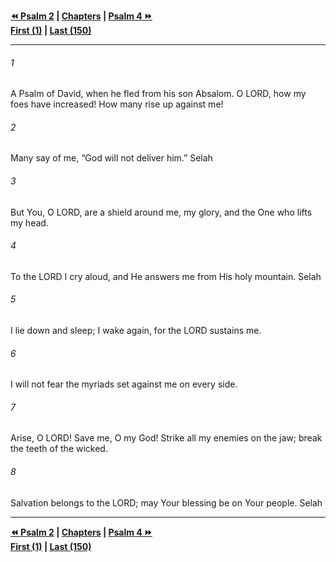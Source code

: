   
**[⏪ Psalm 2](./Psalm%202.md) | [Chapters](./_index.md) | [Psalm 4 ⏩](./Psalm%204.md)**  
**[First (1)](./Psalm%201.md) | [Last (150)](./Psalm%20150.md)**  
  
---  
  
###### 1  
A Psalm of David, when he fled from his son Absalom. O LORD, how my foes have increased! How many rise up against me!  
  
###### 2  
Many say of me, “God will not deliver him.” Selah  
  
###### 3  
But You, O LORD, are a shield around me, my glory, and the One who lifts my head.  
  
###### 4  
To the LORD I cry aloud, and He answers me from His holy mountain. Selah  
  
###### 5  
I lie down and sleep; I wake again, for the LORD sustains me.  
  
###### 6  
I will not fear the myriads set against me on every side.  
  
###### 7  
Arise, O LORD! Save me, O my God! Strike all my enemies on the jaw; break the teeth of the wicked.  
  
###### 8  
Salvation belongs to the LORD; may Your blessing be on Your people. Selah  
  
  
---  
  
**[⏪ Psalm 2](./Psalm%202.md) | [Chapters](./_index.md) | [Psalm 4 ⏩](./Psalm%204.md)**  
**[First (1)](./Psalm%201.md) | [Last (150)](./Psalm%20150.md)**  
  
